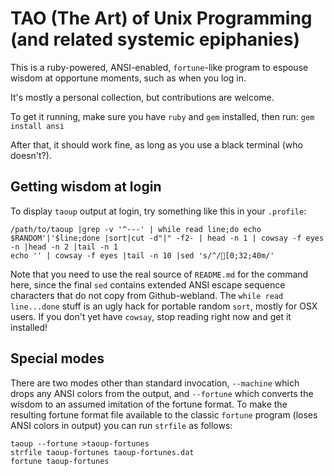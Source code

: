 TAO (The Art) of Unix Programming (and related systemic epiphanies)
===================================================================

This is a ruby-powered, ANSI-enabled, `fortune`-like program to espouse wisdom at
opportune moments, such as when you log in.

It's mostly a personal collection, but contributions are welcome.

To get it running, make sure you have `ruby` and `gem` installed, then run:
 `gem install ansi`

After that, it should work fine, as long as you use a black terminal (who doesn't?).


Getting wisdom at login
-----------------------

To display `taoup` output at login, try something like this in your `.profile`:

```
/path/to/taoup |grep -v '^---' | while read line;do echo $RANDOM'|'$line;done |sort|cut -d"|" -f2- | head -n 1 | cowsay -f eyes -n |head -n 2 |tail -n 1
echo '' | cowsay -f eyes |tail -n 10 |sed 's/^/[0;32;40m/'
```

Note that you need to use the real source of `README.md` for the command here, 
since the final `sed` contains extended ANSI escape sequence characters that 
do not copy from Github-webland. The `while read line...done` stuff is an 
ugly hack for portable random `sort`, mostly for OSX users. If you don't yet 
have `cowsay`, stop reading right now and get it installed!


Special modes
-------------

There are two modes other than standard invocation, `--machine` which drops any
ANSI colors from the output, and `--fortune` which converts the wisdom to an
assumed imitation of the fortune format. To make the resulting fortune format
file available to the classic `fortune` program (loses ANSI colors in output)
you can run `strfile` as follows:

```
taoup --fortune >taoup-fortunes
strfile taoup-fortunes taoup-fortunes.dat
fortune taoup-fortunes
```
